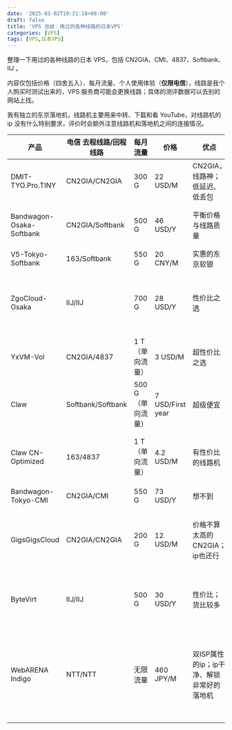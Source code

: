 ```yaml
---
date: '2025-03-02T19:21:18+08:00'
draft: false
title: 'VPS 总结：用过的各种线路的日本VPS'
categories: [VPS]
tags: [VPS,日本VPS]
---
```


整理一下用过的各种线路的日本 VPS，包括 CN2GIA、CMI、4837、Softbank、IIJ 。

内容仅包括价格（四舍五入）、每月流量、个人使用体验（**仅限电信**），线路是我个人购买时测试出来的，VPS 服务商可能会更换线路；具体的测评数据可以去别的网站上找。

我有独立的东京落地机，线路机主要用来中转、下载和看 YouTube，对线路机的 ip 没有什么特别要求，评价时会额外注意线路机和落地机之间的连接情况。

|产品 | 电信 去程线路/回程线路 | 每月流量 | 价格 | 优点 | 缺点|
|--- | --- | --- | --- | --- | ---|
|DMIT-TYO.Pro.TINY | CN2GIA/CN2GIA | 300 G | 22 USD/M | CN2GIA，线路神；低延迟、低丢包 | 贵（我的缺点）|
|Bandwagon-Osaka-Softbank | CN2GIA/Softbank | 500 G | 46 USD/Y | 平衡价格与线路质量 | 晚高峰少量丢包；大坂东京往返延迟高20|
|V5-Tokyo-Softbank | 163/Softbank | 550 G | 20 CNY/M | 实惠的东京软银 | 晚高峰少量丢包 |
|ZgoCloud-Osaka | IIJ/IIJ | 700 G | 28 USD/Y | 性价比之选 | 晚高峰一般量丢包；大坂东京往返延迟高20；活动时才能买|
|YxVM-Vol | CN2GIA/4837 | 1 T （单向流量） | 3 USD/M | 超性价比之选 | 电信对4837跨网QoS导致晚高峰延迟翻倍|
|Claw | Softbank/Softbank | 500 G （单向流量） | 7 USD/First year | 超级便宜 | 老7刀机，已经绝版；超售太多、晚高峰一般|
|Claw CN-Optimized| 163/4837 | 1 T （单向流量） | 4.2 USD/M | 有性价比的线路机 | 4837 线路，电信会被 QoS；卖的太多、体验一般|
|Bandwagon-Tokyo-CMI | CN2GIA/CMI | 550 G | 73 USD/Y | 想不到 | 贵；CMI跨网QoS|
|GigsGigsCloud | CN2GIA/CN2GIA | 200 G | 12 USD/M | 价格不算太高的CN2GIA；ip也还行 | 一般贵；低配机只有50Mbps；机器性能太差；到落地机延迟30|
|ByteVirt | IIJ/IIJ | 500 G | 30 USD/Y | 性价比；货比较多 | ip经常送中，用不了YT会员；之前偶尔被打的不能用|
|WebARENA Indigo | NTT/NTT | 无限流量 | 460 JPY/M | 双ISP属性的ip；ip干净、解锁非常好的落地机 | 线路绕美，延迟太高；只有100Mbps，想要升级带宽价格就要×4；注册需要日本手机号|